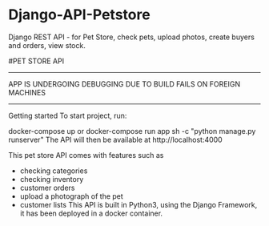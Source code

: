 # Django-API-Petstore
Django REST API - for Pet Store, check pets, upload photos, create buyers and orders, view stock. 

#PET STORE API
************************* ******************** *******************
APP IS UNDERGOING DEBUGGING DUE TO BUILD FAILS ON FOREIGN MACHINES
************************* ******************** *******************

Getting started
To start project, run:

docker-compose up or docker-compose run app sh -c "python manage.py runserver"
The API will then be available at http://localhost:4000

This pet store API comes with features such as

- checking categories
- checking inventory
- customer orders
- upload a photograph of the pet
- customer lists
This API is built in Python3, using the Django Framework, it has been deployed in a docker container.
